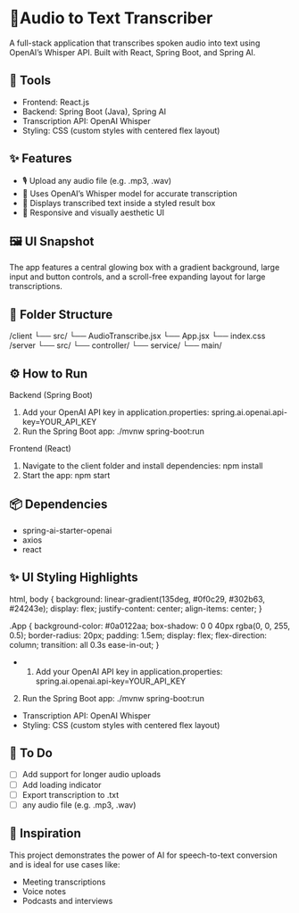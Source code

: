 # 🎷Audio to Text Transcriber

A full-stack application that transcribes spoken audio into text using OpenAI’s Whisper API. Built with React, Spring Boot, and Spring AI.

## 🔧 Tools
- Frontend: React.js
- Backend: Spring Boot (Java), Spring AI
- Transcription API: OpenAI Whisper
- Styling: CSS (custom styles with centered flex layout)

## ✨ Features
- 🎙 Upload any audio file (e.g. .mp3, .wav) 
- 🔮 Uses OpenAI’s Whisper model for accurate transcription 
- 📃 Displays transcribed text inside a styled result box 
- 📱 Responsive and visually aesthetic UI

## 🖼️ UI Snapshot
The app features a central glowing box with a gradient background, large input and button controls, and a scroll-free expanding layout for large transcriptions.

## 📂 Folder Structure
/client 
  └── src/ 
      └── AudioTranscribe.jsx 
      └── App.jsx 
      └── index.css 
/server 
  └── src/ 
      └── controller/ 
      └── service/ 
      └── main/ 
      
## ⚙️ How to Run
Backend (Spring Boot)
1. Add your OpenAI API key in application.properties: 
   spring.ai.openai.api-key=YOUR_API_KEY 
2. Run the Spring Boot app: 
   ./mvnw spring-boot:run
   
Frontend (React)
1. Navigate to the client folder and install dependencies: 
   npm install 
2. Start the app: 
   npm start 

## 📦 Dependencies
- spring-ai-starter-openai 
- axios 
- react 


 ## ✨ UI Styling Highlights 
html, body { 
  background: linear-gradient(135deg, #0f0c29, #302b63, #24243e); 
  display: flex; 
  justify-content: center; 
  align-items: center; 
} 
 
.App { 
  background-color: #0a0122aa; 
  box-shadow: 0 0 40px rgba(0, 0, 255, 0.5); 
  border-radius: 20px; 
  padding: 1.5em; 
  display: flex; 
  flex-direction: column; 
  transition: all 0.3s ease-in-out; 
} 
- 1. Add your OpenAI API key in application.properties: 
   spring.ai.openai.api-key=YOUR_API_KEY 
2. Run the Spring Boot app: 
   ./mvnw spring-boot:run 
- Transcription API: OpenAI Whisper
- Styling: CSS (custom styles with centered flex layout)

## 📌 To Do
- [ ] Add support for longer audio uploads 
- [ ] Add loading indicator 
- [ ] Export transcription to .txt
- [ ]  any audio file (e.g. .mp3, .wav) 

## 🧠 Inspiration
This project demonstrates the power of AI for speech-to-text conversion and is ideal for use cases like: 
- Meeting transcriptions 
- Voice notes 
- Podcasts and interviews  
